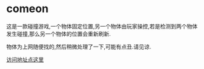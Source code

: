 # comeon
  这是一款碰撞游戏,一个物体固定位置,另一个物体由玩家操控,若是检测到两个物体发生碰撞,那么另一个物体的位置会重新刷新.
  
  物体为上网随便找的,然后稍微处理了一下,可能有点丑.请见谅.
  
   <a href="https://les-lee.github.io/MyToy/comeon/">访问地址点这里</a>
